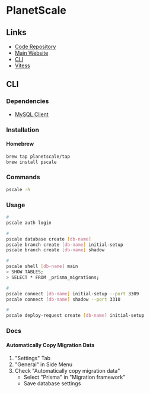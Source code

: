 # PlanetScale

<!--
https://github.com/planetscale/integrations/tree/main/vercel/nextjs-example
-->

## Links

- [Code Repository](https://github.com/planetscale/cli)
- [Main Website](https://planetscale.com/)
- [CLI](https://planetscale.com/cli)
- [Vitess](https://planetscale.com/vitess)

## CLI

### Dependencies

- [MySQL Client](/mysql/mysql-client.md#cli)

### Installation

#### Homebrew

```sh
brew tap planetscale/tap
brew install pscale
```

### Commands

```sh
pscale -h
```

### Usage

```sh
#
pscale auth login

#
pscale database create [db-name]
pscale branch create [db-name] initial-setup
pscale branch create [db-name] shadow

#
pscale shell [db-name] main
> SHOW TABLES;
> SELECT * FROM _prisma_migrations;

#
pscale connect [db-name] initial-setup --port 3309
pscale connect [db-name] shadow --port 3310

#
pscale deploy-request create [db-name] initial-setup
```

### Docs

#### Automatically Copy Migration Data

1. "Settings" Tab
2. "General" in Side Menu
3. Check "Automatically copy migration data"
   - Select "Prisma" in "Migration framework"
   - Save database settings
